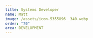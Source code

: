 ```yaml
---
title: Systems Developer
name: Matt
image: /assets/icon-5355896__340.webp
order: "70"
area: DEVELOPMENT
---
```

